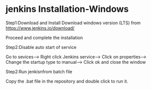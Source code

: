 # jenkins Installation-Windows

Step1:Download and Install
Download windows version (LTS) from https://www.jenkins.io/download/

Proceed and complete the installation

Step2:Disable auto start of service

Go to sevices--> 
Right click Jenkins service--> 
Click on properties-->
Change the startup type to manual-->
Click ok and close the window


Step2:Run jenkisnfrom batch file

Copy the .bat file in the repository and double click to run it. 
